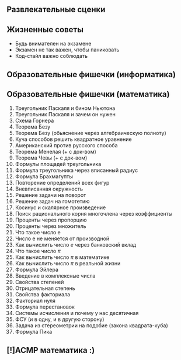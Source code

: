 ## Развлекательные сценки

## Жизненные советы
- Будь внимателен на экзамене
- Экзамен не так важен, чтобы паниковать
- Код-стайл важно соблюдать


## Образовательные фишечки (информатика)


## Образовательные фишечки (математика)
1. Треугольник Паскаля и бином Ньютона
2. Треугольник Паскаля и зачем он нужен
3. Схема Горнера
4. Теорема Безу
5. Теорема Безу (обьяснение через алгебраическую полноту)
6. Куча способов решить квадратное уравнение
7. Американский против русского способа
8. Теорема Менелая (+ с док-вом)
9. Теорема Чевы (+ с док-вом)
10. Формулы площадей треугольника
11. Формула треугольника через вписанный радиус
12. Формула Брахмагупты
13. Повторение определений всех фигур
14. Вневписанная окружность
15. Решение задачи на поворот
16. Решение задач на гомотетию
17. Косинус и скалярное произведение
18. Поиск рационального корня многочлена через коэффициенты
19. Проценты через пропорцию
20. Проценты через множитель
21. Что такое число е
22. Число е не меняется от производной
23. Как вычислить число $e$ через банковский вклад
24. Что такое число $\pi$
25. Как вычислить число $\pi$ в математике
26. Как вычислить число $\pi$ в реальной жизни
27. Формула Эйлера
28. Введение в комплексные числа
29. Свойства степеней 
30. Отрицательная степень
31. Свойства факториала
32. Факториал нуля
33. Формула перестановок
34. Системы исчисления и почему у нас десятичная
35. ФСУ (и в одну, и в другую сторону)
36. Задача из стереометрии на подобие (закона квадрата-куба)
37. Формула Пика


## [!]АСМР математика :)

## 
